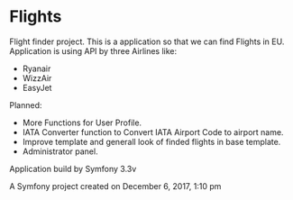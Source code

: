 Flights
=======

Flight finder project. This is a application so that we can find Flights in EU.
Application is using API by three Airlines like:
  - Ryanair
  - WizzAir
  - EasyJet

Planned:
  - More Functions for User Profile.
  - IATA Converter function to Convert IATA Airport Code to airport name.
  - Improve template and generall look of finded flights in base template.
  - Administrator panel.
  
Application build by Symfony 3.3v

A Symfony project created on December 6, 2017, 1:10 pm


